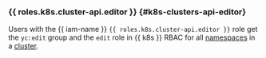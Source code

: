 ### {{ roles.k8s.cluster-api.editor }} {#k8s-clusters-api-editor}

Users with the {{ iam-name }} `{{ roles.k8s.cluster-api.editor }}` role get the `yc:edit` group and the `edit` role in {{ k8s }} RBAC for all [namespaces](../managed-kubernetes/concepts/index.md#namespace) in a [cluster](../managed-kubernetes/concepts/index.md#kubernetes-cluster).